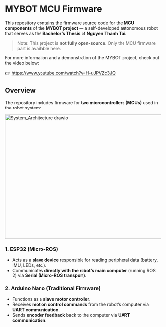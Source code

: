 # MYBOT MCU Firmware

This repository contains the firmware source code for the **MCU components** of the **MYBOT project** — a self-developed autonomous robot that serves as the **Bachelor’s Thesis** of **Nguyen Thanh Tai**.  
> Note: This project is **not fully open-source**. Only the MCU firmware part is available here.

For more information and a demonstration of the MYBOT project, check out the video below:

👉 https://www.youtube.com/watch?v=H-uJPVZc3JQ

## Overview

The repository includes firmware for **two microcontrollers (MCUs)** used in the robot system:

<img width="653" height="401" alt="System_Architecture drawio" src="https://github.com/user-attachments/assets/9b9e8580-e57d-4c21-a74c-fb10fce94eff" />

### 1. ESP32 (Micro-ROS)
- Acts as a **slave device** responsible for reading peripheral data (battery, IMU, LEDs, etc.).
- Communicates **directly with the robot’s main computer** (running ROS 2) via **Serial (Micro-ROS transport)**.

### 2. Arduino Nano (Traditional Firmware)
- Functions as a **slave motor controller**.
- Receives **motion control commands** from the robot’s computer via **UART communication**.
- Sends **encoder feedback** back to the computer via **UART communication**.
